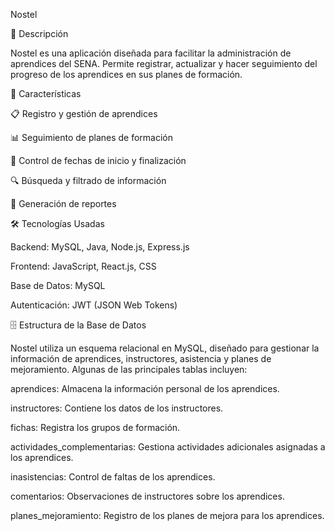 Nostel 


📌 Descripción

Nostel es una aplicación diseñada para facilitar la administración de aprendices del SENA. Permite registrar, actualizar y hacer seguimiento del progreso de los aprendices en sus planes de formación.

🚀 Características

📋 Registro y gestión de aprendices

📊 Seguimiento de planes de formación

📅 Control de fechas de inicio y finalización

🔍 Búsqueda y filtrado de información

📜 Generación de reportes

🛠️ Tecnologías Usadas

Backend: MySQL, Java, Node.js, Express.js

Frontend: JavaScript, React.js, CSS

Base de Datos: MySQL

Autenticación: JWT (JSON Web Tokens)

🗄️ Estructura de la Base de Datos

Nostel utiliza un esquema relacional en MySQL, diseñado para gestionar la información de aprendices, instructores, asistencia y planes de mejoramiento. Algunas de las principales tablas incluyen:

aprendices: Almacena la información personal de los aprendices.

instructores: Contiene los datos de los instructores.

fichas: Registra los grupos de formación.

actividades_complementarias: Gestiona actividades adicionales asignadas a los aprendices.

inasistencias: Control de faltas de los aprendices.

comentarios: Observaciones de instructores sobre los aprendices.

planes_mejoramiento: Registro de los planes de mejora para los aprendices.
